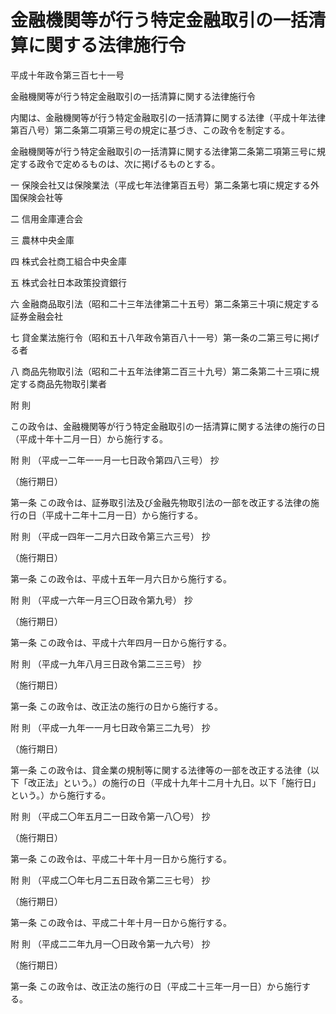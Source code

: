 # 金融機関等が行う特定金融取引の一括清算に関する法律施行令

平成十年政令第三百七十一号

金融機関等が行う特定金融取引の一括清算に関する法律施行令

内閣は、金融機関等が行う特定金融取引の一括清算に関する法律（平成十年法律第百八号）第二条第二項第三号の規定に基づき、この政令を制定する。

金融機関等が行う特定金融取引の一括清算に関する法律第二条第二項第三号に規定する政令で定めるものは、次に掲げるものとする。

一 保険会社又は保険業法（平成七年法律第百五号）第二条第七項に規定する外国保険会社等

二 信用金庫連合会

三 農林中央金庫

四 株式会社商工組合中央金庫

五 株式会社日本政策投資銀行

六 金融商品取引法（昭和二十三年法律第二十五号）第二条第三十項に規定する証券金融会社

七 貸金業法施行令（昭和五十八年政令第百八十一号）第一条の二第三号に掲げる者

八 商品先物取引法（昭和二十五年法律第二百三十九号）第二条第二十三項に規定する商品先物取引業者

附 則

この政令は、金融機関等が行う特定金融取引の一括清算に関する法律の施行の日（平成十年十二月一日）から施行する。

附 則 （平成一二年一一月一七日政令第四八三号） 抄

（施行期日）

第一条 この政令は、証券取引法及び金融先物取引法の一部を改正する法律の施行の日（平成十二年十二月一日）から施行する。

附 則 （平成一四年一二月六日政令第三六三号） 抄

（施行期日）

第一条 この政令は、平成十五年一月六日から施行する。

附 則 （平成一六年一月三〇日政令第九号） 抄

（施行期日）

第一条 この政令は、平成十六年四月一日から施行する。

附 則 （平成一九年八月三日政令第二三三号） 抄

（施行期日）

第一条 この政令は、改正法の施行の日から施行する。

附 則 （平成一九年一一月七日政令第三二九号） 抄

（施行期日）

第一条 この政令は、貸金業の規制等に関する法律等の一部を改正する法律（以下「改正法」という。）の施行の日（平成十九年十二月十九日。以下「施行日」という。）から施行する。

附 則 （平成二〇年五月二一日政令第一八〇号） 抄

（施行期日）

第一条 この政令は、平成二十年十月一日から施行する。

附 則 （平成二〇年七月二五日政令第二三七号） 抄

（施行期日）

第一条 この政令は、平成二十年十月一日から施行する。

附 則 （平成二二年九月一〇日政令第一九六号） 抄

（施行期日）

第一条 この政令は、改正法の施行の日（平成二十三年一月一日）から施行する。
